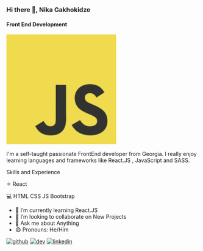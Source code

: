 ### Hi there 👋, Nika Gakhokidze
#### Front End Development
![Front End Development](https://raw.githubusercontent.com/github/explore/80688e429a7d4ef2fca1e82350fe8e3517d3494d/topics/javascript/javascript.png)

I'm a self-taught passionate FrontEnd developer from Georgia. I really enjoy learning languages and frameworks like React.JS , JavaScript and SASS.

Skills and Experience

⚛ React

💻 HTML CSS JS Bootstrap


- 🌱 I’m currently learning React.JS 
- 👯 I’m looking to collaborate on New Projects 
- 💬 Ask me about Anything 
- 😄 Pronouns: He/Him 


[<img src='https://cdn.jsdelivr.net/npm/simple-icons@3.0.1/icons/github.svg' alt='github' height='40'>](https://github.com/NikaGakhokidze)  [<img src='https://cdn.jsdelivr.net/npm/simple-icons@3.0.1/icons/dev-dot-to.svg' alt='dev' height='40'>](https://dev.to/nikagakhokidze)  [<img src='https://cdn.jsdelivr.net/npm/simple-icons@3.0.1/icons/linkedin.svg' alt='linkedin' height='40'>](https://www.linkedin.com/in/https://www.linkedin.com/in/nika-gakhokidze-238988215//)  

